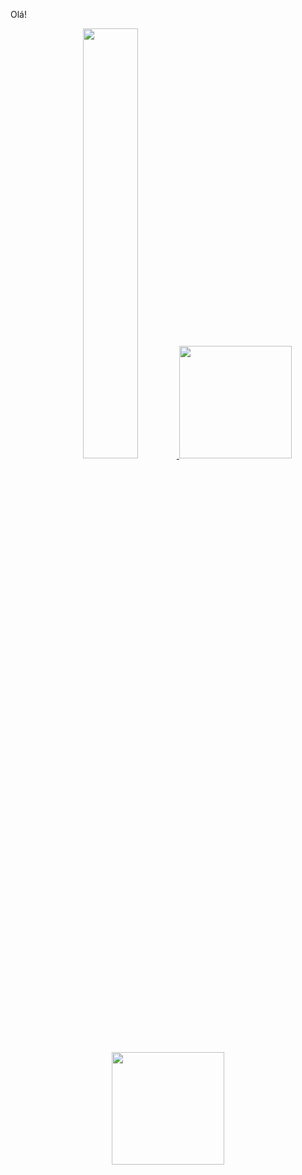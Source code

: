 Olá!

<div align="center">
  <a href="https://github.com/patrickhugors">
  <img width="42%" src="link"> 
  <img height="180em" src="https://github-readme-stats.vercel.app/api?username=patrickhugors&show_icons=true&theme=dracula&include_all_commits=true&count_private=true"/>
  <img height="180em" src="https://github-readme-stats.vercel.app/api/top-langs/?username=patrickhugors&layout=compact&langs_count=7&theme=dracula"/>
</div>
